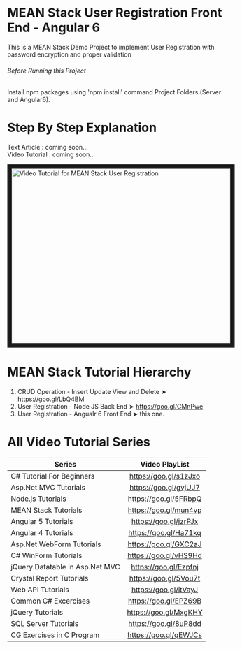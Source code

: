 # MEAN Stack User Registration Front End - Angular 6
This is a MEAN Stack Demo Project to implement User Registration with password encryption and proper validation

###### Before Running this Project
Install npm packages using 'npm install' command Project Folders (Server and Angular6). 
 
 # Step By Step Explanation
 
 Text Article : coming soon... <br/>
 Video Tutorial : coming soon...
 
 <a href="http://www.youtube.com/watch?feature=player_embedded&v=xxxxx
" target="_blank"><img src="http://img.youtube.com/vi/xxxxxxxx/0.jpg" 
alt="Video Tutorial for MEAN Stack User Registration" width="500" height="400" border="10" /></a>

# MEAN Stack Tutorial Hierarchy
1. CRUD Operation - Insert Update View and Delete ➤ https://goo.gl/LbQ4BM
2. User Registration - Node JS Back End ➤ https://goo.gl/CMnPwe
3. User Registration - Angualr 6 Front End ➤ this one.

# All Video Tutorial Series
| Series        | Video PlayList          |
| ------------- |:-------------:|
| C# Tutorial For Beginners      | https://goo.gl/s1zJxo |
| Asp.Net MVC Tutorials      | https://goo.gl/gvjUJ7      |
| Node.js Tutorials | https://goo.gl/5FRbpQ      |
| MEAN Stack Tutorials | https://goo.gl/mun4vp      |
| Angular 5 Tutorials | https://goo.gl/jzrPJx      |
| Angular 4 Tutorials | https://goo.gl/Ha71kq      |
| Asp.Net WebForm Tutorials | https://goo.gl/GXC2aJ      |
| C# WinForm Tutorials | https://goo.gl/vHS9Hd      |
| jQuery Datatable in Asp.Net MVC | https://goo.gl/Ezpfnj      |
| Crystal Report Tutorials | https://goo.gl/5Vou7t      |
| Web API Tutorials | https://goo.gl/itVayJ     |
| Common C# Excercises | https://goo.gl/EPZ69B     |
| jQuery Tutorials | https://goo.gl/MxgKHY     |
| SQL Server Tutorials | https://goo.gl/8uP8dd      |
| CG Exercises in C Program | https://goo.gl/qEWJCs      |
